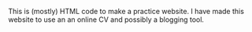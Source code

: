 This is (mostly) HTML code to make a practice website. I have made this website to use an an online CV and possibly a blogging tool. 
